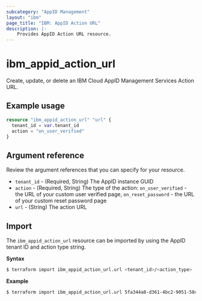 ```yaml
---
subcategory: "AppID Management"
layout: "ibm"
page_title: "IBM: AppID Action URL"
description: |-
    Provides AppID Action URL resource.
---
```


# ibm_appid_action_url

Create, update, or delete an IBM Cloud AppID Management Services Action URL.

## Example usage

```terraform
resource "ibm_appid_action_url" "url" {
  tenant_id = var.tenant_id
  action = "on_user_verified"
}
```

## Argument reference
Review the argument references that you can specify for your resource.

- `tenant_id` - (Required, String) The AppID instance GUID
- `action` - (Required, String) The type of the action: `on_user_verified` - the URL of your custom user verified page, `on_reset_password` - the URL of your custom reset password page
- `url` - (String) The action URL

## Import

The `ibm_appid_action_url` resource can be imported by using the AppID tenant ID and action type string.

**Syntax**

```bash
$ terraform import ibm_appid_action_url.url <tenant_id>/<action_type>
```
**Example**

```bash
$ terraform import ibm_appid_action_url.url 5fa344a8-d361-4bc2-9051-58ca253f4b2b/on_reset_password
```
